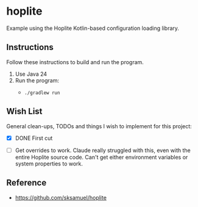 # hoplite

Example using the Hoplite Kotlin-based configuration loading library.


## Instructions

Follow these instructions to build and run the program.

1. Use Java 24
2. Run the program:
   - ```shell
     ./gradlew run
     ```


## Wish List

General clean-ups, TODOs and things I wish to implement for this project:

- [x] DONE First cut
- [ ] Get overrides to work. Claude really struggled with this, even with the entire Hoplite source code. Can't get either
  environment variables or system properties to work.


## Reference

- <https://github.com/sksamuel/hoplite>
